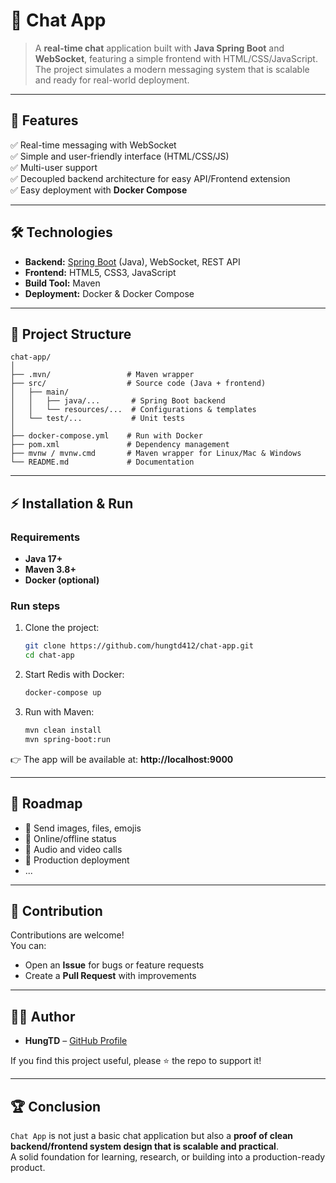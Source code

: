 # 💬 Chat App

> A **real-time chat** application built with **Java Spring Boot** and **WebSocket**, featuring a simple frontend with HTML/CSS/JavaScript.  
> The project simulates a modern messaging system that is scalable and ready for real-world deployment.

---

## 🚀 Features

✅ Real-time messaging with WebSocket  
✅ Simple and user-friendly interface (HTML/CSS/JS)  
✅ Multi-user support  
✅ Decoupled backend architecture for easy API/Frontend extension  
✅ Easy deployment with **Docker Compose**

---

## 🛠️ Technologies

- **Backend:** [Spring Boot](https://spring.io/projects/spring-boot) (Java), WebSocket, REST API
- **Frontend:** HTML5, CSS3, JavaScript
- **Build Tool:** Maven
- **Deployment:** Docker & Docker Compose

---

## 📂 Project Structure

```
chat-app/
│
├── .mvn/                 # Maven wrapper
├── src/                  # Source code (Java + frontend)
│   ├── main/
│   │   ├── java/...       # Spring Boot backend
│   │   └── resources/...  # Configurations & templates
│   └── test/...           # Unit tests
│
├── docker-compose.yml    # Run with Docker
├── pom.xml               # Dependency management
├── mvnw / mvnw.cmd       # Maven wrapper for Linux/Mac & Windows
└── README.md             # Documentation
```

---

## ⚡ Installation & Run

### Requirements
- **Java 17+**
- **Maven 3.8+**
- **Docker (optional)**

### Run steps

1. Clone the project:
   ```bash
   git clone https://github.com/hungtd412/chat-app.git
   cd chat-app
   ```

2. Start Redis with Docker:
   ```bash
   docker-compose up
   ```

3. Run with Maven:
   ```bash
   mvn clean install
   mvn spring-boot:run
   ```

👉 The app will be available at: **http://localhost:9000**

---

## 🔮 Roadmap

- 🌟 Send images, files, emojis
- 🌟 Online/offline status
- 🌟 Audio and video calls
- 🌟 Production deployment
- ...

---

## 🤝 Contribution

Contributions are welcome!  
You can:
- Open an **Issue** for bugs or feature requests
- Create a **Pull Request** with improvements

---

## 👨‍💻 Author

- **HungTD** – [GitHub Profile](https://github.com/hungtd412)

If you find this project useful, please ⭐ the repo to support it!

---

## 🏆 Conclusion

`Chat App` is not just a basic chat application but also a **proof of clean backend/frontend system design that is scalable and practical**.  
A solid foundation for learning, research, or building into a production-ready product.
